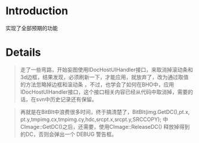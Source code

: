 # Introduction #

实现了全部预期的功能

# Details #

> 走了一些弯路，开始妄图使用IDocHostUIHandler接口，来取消掉滚动条和3d边框，结果发现，必须刷新一下，才能应用，就放弃了，改为通过取值的方法忽略掉边框和滚动条 ，不过，也学会了如何在BHO中，应用IDocHostUIHandler接口，这个接口相关内容已经从代码中取消掉，需要的话，在svn中历史记录还有保留。

> 再就是在BitBlt中浪费很多时间，终于搞清楚了，BitBlt(img.GetDC(),pt.x, pt.y,tmpimg.cx,tmpimg.cy,hdc,srcpt.x,srcpt.y,SRCCOPY); 中CImage::GetDC()之后，还需要，使用CImage::ReleaseDC() 释放掉得到的DC，否则会弹出一个 DEBUG 警告框。